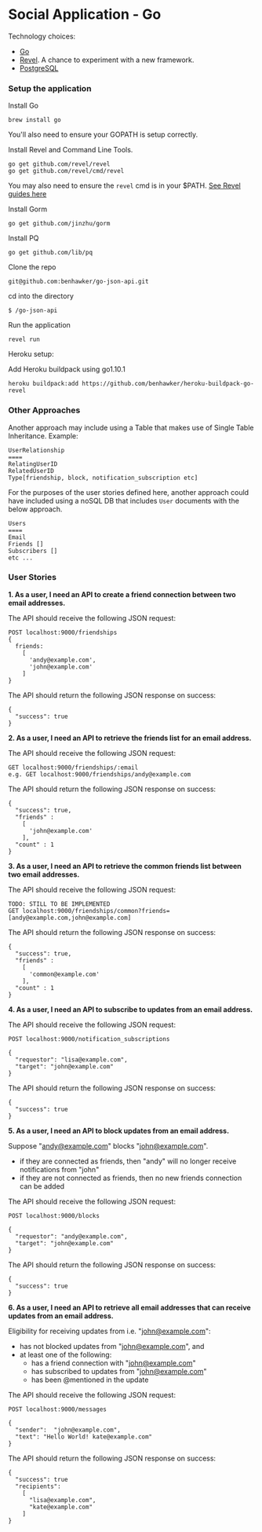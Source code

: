 # Social Application - Go

Technology choices:
* [Go](https://golang.org/)
* [Revel](https://revel.github.io/). A chance to experiment with a new framework.
* [PostgreSQL](https://www.postgresql.org/)

### Setup the application

Install Go
```
brew install go
```

You'll also need to ensure your GOPATH is setup correctly.

Install Revel and Command Line Tools.
```
go get github.com/revel/revel
go get github.com/revel/cmd/revel
```

You may also need to ensure the `revel` cmd is in your $PATH. [See Revel guides here](https://revel.github.io/tutorial/gettingstarted.html)

Install Gorm
```
go get github.com/jinzhu/gorm
```

Install PQ
```
go get github.com/lib/pq
```

Clone the repo
```
git@github.com:benhawker/go-json-api.git
```

cd into the directory
```
$ /go-json-api
```

Run the application
```
revel run
```


Heroku setup:

Add Heroku buildpack using go1.10.1
```
heroku buildpack:add https://github.com/benhawker/heroku-buildpack-go-revel
```


### Other Approaches

Another approach may include using a Table that makes use of Single Table Inheritance. Example:

```
UserRelationship
====
RelatingUserID
RelatedUserID
Type[friendship, block, notification_subscription etc]
```

For the purposes of the user stories defined here, another approach could have included using a noSQL DB that includes `User` documents with the below approach. 

```
Users
====
Email
Friends []
Subscribers []
etc ...
```


### User Stories

**1. As a user, I need an API to create a friend connection between two email addresses.**

The API should receive the following JSON request:
```
POST localhost:9000/friendships
{
  friends:
    [
      'andy@example.com',
      'john@example.com'
    ]
}
```

The API should return the following JSON response on success:

```
{
  "success": true
}
```

**2. As a user, I need an API to retrieve the friends list for an email address.**

The API should receive the following JSON request:

```
GET localhost:9000/friendships/:email
e.g. GET localhost:9000/friendships/andy@example.com
```

The API should return the following JSON response on success:

```
{
  "success": true,
  "friends" :
    [
      'john@example.com'
    ],
  "count" : 1   
}
```


**3. As a user, I need an API to retrieve the common friends list between two email addresses.**

The API should receive the following JSON request:


```
TODO: STILL TO BE IMPLEMENTED
GET localhost:9000/friendships/common?friends=[andy@example.com,john@example.com]
```

The API should return the following JSON response on success:

```
{
  "success": true,
  "friends" :
    [
      'common@example.com'
    ],
  "count" : 1   
}
```


**4. As a user, I need an API to subscribe to updates from an email address.**

The API should receive the following JSON request:

```
POST localhost:9000/notification_subscriptions

{
  "requestor": "lisa@example.com",
  "target": "john@example.com"
}
```

The API should return the following JSON response on success:

```
{
  "success": true
}
```


**5. As a user, I need an API to block updates from an email address.**

Suppose "andy@example.com" blocks "john@example.com".

- if they are connected as friends, then "andy" will no longer receive notifications from "john"
- if they are not connected as friends, then no new friends connection can be added

The API should receive the following JSON request:

```
POST localhost:9000/blocks

{
  "requestor": "andy@example.com",
  "target": "john@example.com"
}
```

The API should return the following JSON response on success:

```
{
  "success": true
}
```

**6. As a user, I need an API to retrieve all email addresses that can receive updates from an email address.**

Eligibility for receiving updates from i.e. "john@example.com":
- has not blocked updates from "john@example.com", and
- at least one of the following:
  - has a friend connection with "john@example.com"
  - has subscribed to updates from "john@example.com"
  - has been @mentioned in the update

The API should receive the following JSON request:

```
POST localhost:9000/messages

{
  "sender":  "john@example.com",
  "text": "Hello World! kate@example.com"
}
```

The API should return the following JSON response on success:

```
{
  "success": true
  "recipients":
    [
      "lisa@example.com",
      "kate@example.com"
    ]
}
```

